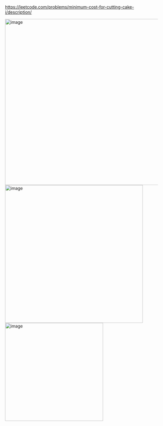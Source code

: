 https://leetcode.com/problems/minimum-cost-for-cutting-cake-i/description/

<img width="547" alt="image" src="https://github.com/user-attachments/assets/4c3c366e-8c2b-4f89-a0e6-d6e1b5c60a30" />
<img width="454" alt="image" src="https://github.com/user-attachments/assets/9b413b00-2ee7-488c-a480-911f492f6e69" />
<img width="323" alt="image" src="https://github.com/user-attachments/assets/f87a3bab-b973-494c-8a65-83ea04bf2460" />


